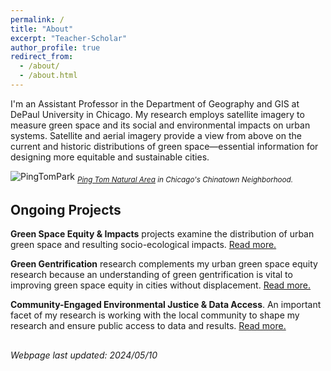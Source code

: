 ```yaml
---
permalink: /
title: "About"
excerpt: "Teacher-Scholar"
author_profile: true
redirect_from: 
  - /about/
  - /about.html
---
```


I'm an Assistant Professor in the Department of Geography and GIS at DePaul University in Chicago. My research employs satellite imagery to measure green space and its social and environmental impacts on urban systems. Satellite and aerial imagery provide a view from above on the current and historic distributions of green space—essential information for designing more equitable and sustainable cities. 

![PingTomPark](https://mstuhlmacher.github.io/files/DSC07770_crop.jpg)
<sub> *[Ping Tom Natural Area](https://goo.gl/maps/MmbX8Zr42xrwkugi6) in Chicago's Chinatown Neighborhood.* </sub>

## Ongoing Projects
__Green Space Equity & Impacts__ projects examine the distribution of urban green space and resulting socio-ecological impacts. [Read more.](https://mstuhlmacher.github.io//projects/)

__Green Gentrification__ research complements my urban green space equity research because an understanding of green gentrification is vital to improving green space equity in cities without displacement. [Read more.](https://mstuhlmacher.github.io//projects/)

__Community-Engaged Environmental Justice & Data Access__. An important facet of my research is working with the local community to shape my research and ensure public access to data and results. [Read more.](https://mstuhlmacher.github.io//projects/)


## 
*Webpage last updated: 2024/05/10*

